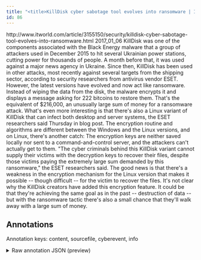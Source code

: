 ```yaml
---
title: "<title>KillDisk cyber sabotage tool evolves into ransomware | ITworld</title>"
id: 86
---
```


<title>KillDisk cyber sabotage tool evolves into ransomware | ITworld</title>
<source> http://www.itworld.com/article/3155150/security/killdisk-cyber-sabotage-tool-evolves-into-ransomware.html </source>
<date> 2017_01_06 </date>
<text>
KillDisk was one of the components associated with the Black Energy malware that a group of attackers used in December 2015 to hit several Ukrainian power stations, cutting power for thousands of people.
A month before that, it was used against a major news agency in Ukraine.
Since then, KillDisk has been used in other attacks, most recently against several targets from the shipping sector, according to security researchers from antivirus vendor ESET.
However, the latest versions have evolved and now act like ransomware.
Instead of wiping the data from the disk, the malware encrypts it and displays a message asking for 222 bitcoins to restore them.
That's the equivalent of $216,000, an unusually large sum of money for a ransomware attack.
What's even more interesting is that there's also a Linux variant of KillDisk that can infect both desktop and server systems, the ESET researchers said Thursday in blog post.
The encryption routine and algorithms are different between the Windows and the Linux versions, and on Linux, there's another catch: The encryption keys are neither saved locally nor sent to a command-and-control server, and the attackers can't actually get to them.
"The cyber criminals behind this KillDisk variant cannot supply their victims with the decryption keys to recover their files, despite those victims paying the extremely large sum demanded by this ransomware," the ESET researchers said.
The good news is that there's a weakness in the encryption mechanism for the Linux version that makes it possible -- though difficult -- for the victim to recover the files.
It's not clear why the KillDisk creators have added this encryption feature.
It could be that they're achieving the same goal as in the past -- destruction of data -- but with the ransomware tactic there's also a small chance that they'll walk away with a large sum of money.
</text>



## Annotations

Annotation keys: content, sourcefile, cyberevent, info

<details>
<summary>Raw annotation JSON (preview)</summary>

```json
{
  "content": "KillDisk was one of the components associated with the Black Energy malware that a group of attackers used in December 2015 to hit several Ukrainian power stations, cutting power for thousands of people. A month before that, it was used against a major news agency in Ukraine. Since then, KillDisk has been used in other attacks, most recently against several targets from the shipping sector, according to security researchers from antivirus vendor ESET. However, the latest versions have evolved and now act like ransomware. Instead of wiping the data from the disk, the malware encrypts it and displays a message asking for 222 bitcoins to restore them. That's the equivalent of $216,000, an unusually large sum of money for a ransomware attack. What's even more interesting is that there's also a Linux variant of KillDisk that can infect both desktop and server systems, the ESET researchers said Thursday in blog post. The encryption routine and algorithms are different between the Windows and the Linux versions, and on Linux, there's another catch: The encryption keys are neither saved locally nor sent to a command-and-control server, and the attackers can't actually get to them. \"The cyber criminals behind this KillDisk variant cannot supply their victims with the decryption keys to recover their files, despite those victims paying the extremely large sum demanded by this ransomware,\" the ESET researchers said. The good news is that there's a weakness in the encryption mechanism for the Linux version that makes it possible -- though difficult -- for the victim to recover the files. It's not clear why the KillDisk creators have added this encryption feature. It could be that they're achieving the same goal as in the past -- destruction of data -- but with the ransomware tactic there's also a small chance that they'll walk away with a large sum of money",
  "sourcefile": "86.txt",
  "cyberevent": {
    "hopper": [
      {
        "index": 0,
        "relation": "Same",
        "events": [
          {
            "index": "E3",
            "type": "Attack",
            "realis": "Generic",
            "nugget": {
              "startOffset": 1341,
              "index": "T14",
              "endOffset": 1347,
              "text": "paying"
            },
            "argument": [
              {
                "index": "T18",
                "text": "victims",
                "endOffset": 1269,
                "role": {
                  "type": "Victim"
                },
                "startOffset": 1262,
                "type": "Person"
              },
              {
                "index": "T17",
                "text": "KillDisk variant",
                "endOffset": 1241,
                "role": {
                  "type": "Tool"
                },
                "startOffset": 1225,
                "type": "Malware"
              },
              {
                "index": "T16",
                "text": "The cyber criminals",
                "endOffset": 1212,
                "role": {
                  "type": "Attacker"
                },
                "startOffset": 1193,
                "type": "Person"
              },
              {
                "index": "T13",
                "text": "those victims",
                "endOffset": 1340,
                "role": {
                  "type": "Victim"
                },
                "startOffset": 1327,
                "type": "Person"
              }
            ],
            "subtype": "Ransom"
          },
          {
            "index": "E4",
            "type": "Attack",
            "realis": "Generic",
            "nugget": {
              "startOffset": 1372,
              "index": "T15",
              "endOffset": 1380,
              "text": "demanded"
            },
            "argument": [
              {
                "index": "T19",
                "external_reference": {
                  "wikidataid": "Q926331"
               
```
</details>
